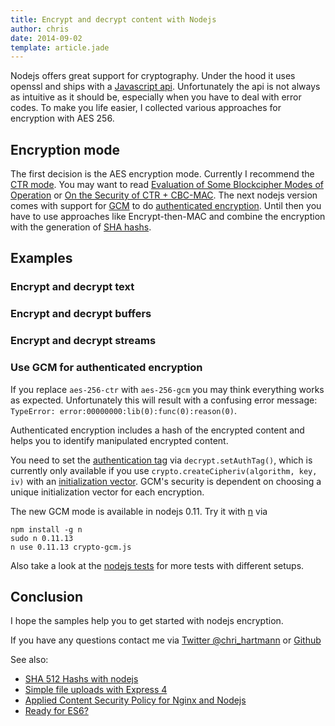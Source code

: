 ```yaml
---
title: Encrypt and decrypt content with Nodejs
author: chris
date: 2014-09-02
template: article.jade
---
```


<style type="text/css">
.gist {
  font-size: 12px;
}
</style>

Nodejs offers great support for cryptography. Under the hood it uses openssl and ships with a [Javascript api](http://nodejs.org/api/crypto.html). Unfortunately the api is not always as intuitive as it should be, especially when you have to deal with error codes. To make you life easier, I collected various approaches for encryption with AES 256. 

## Encryption mode

The first decision is the AES encryption mode. Currently I recommend the [CTR mode](http://nodejs.org/api/crypto.html). You may want to read [Evaluation of Some Blockcipher Modes of Operation](http://www.cs.ucdavis.edu/~rogaway/papers/modes.pdf) or [On the Security of CTR + CBC-MAC](http://csrc.nist.gov/groups/ST/toolkit/BCM/documents/ccm-ad1.pdf). The next nodejs version comes with support for [GCM](http://en.wikipedia.org/wiki/Galois/Counter_Mode) to do [authenticated encryption](http://en.wikipedia.org/wiki/Authenticated_encryption). Until then you have to use approaches like Encrypt-then-MAC and combine the encryption with the generation of [SHA hashs](../nodejs-sha512/index.md).

## Examples

### Encrypt and decrypt text

<script src="https://gist.github.com/chris-rock/993d8a22c7138d1f0d2e.js"></script>

### Encrypt and decrypt buffers

<script src="https://gist.github.com/chris-rock/6cac4e422f29c28c9d88.js"></script>

### Encrypt and decrypt streams

<script src="https://gist.github.com/chris-rock/335f92742b497256982a.js"></script>

### Use GCM for authenticated encryption

If you replace `aes-256-ctr` with `aes-256-gcm` you may think everything works as expected. Unfortunately this will result with a confusing error message: `TypeError: error:00000000:lib(0):func(0):reason(0)`. 

Authenticated encryption includes a hash of the encrypted content and helps you to identify manipulated encrypted content.

You need to set the [authentication tag](https://github.com/joyent/node/blob/857975d5e7e0d7bf38577db0478d9e5ede79922e/lib/crypto.js#L238-L245) via `decrypt.setAuthTag()`, which is currently only available if you use `crypto.createCipheriv(algorithm, key, iv)` with an [initialization vector](http://en.wikipedia.org/wiki/Initialization_vector). GCM's security is dependent on choosing a unique initialization vector for each encryption.

<script src="https://gist.github.com/chris-rock/fe87dd35d6168512a2f7.js"></script>

The new GCM mode is available in nodejs 0.11. Try it with [n](https://github.com/visionmedia/n) via

```
npm install -g n
sudo n 0.11.13
n use 0.11.13 crypto-gcm.js
```

Also take a look at the [nodejs tests](https://github.com/joyent/node/blob/master/test/simple/test-crypto-authenticated.js#L44-L64) for more tests with different setups.

## Conclusion

I hope the samples help you to get started with nodejs encryption.

If you have any questions contact me via [Twitter @chri_hartmann](https://twitter.com/chri_hartmann) or [Github](https://github.com/chris-rock)

See also:

 * [SHA 512 Hashs with nodejs](http://lollyrock.com/articles/nodejs-sha512/)
 * [Simple file uploads with Express 4](http://lollyrock.com/articles/express4-file-upload/)
 * [Applied Content Security Policy for Nginx and Nodejs](http://lollyrock.com/articles/content-security-policy/)
 * [Ready for ES6?](http://arlimus.github.io/articles/ready.for.es6/)

